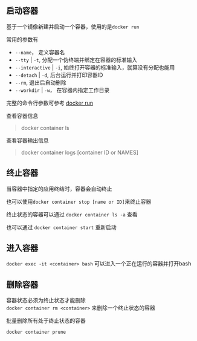 
## 启动容器
基于一个镜像新建并启动一个容器，使用的是`docker run`  

常用的参数有
- `--name`， 定义容器名
- `--tty` | `-t`, 分配一个伪终端并绑定在容器的标准输入
- `--interactive` | `-i`, 始终打开容器的标准输入，就算没有分配也能用
- `--detach` | `-d`, 后台运行并打印容器ID
- `--rm`, 退出后自动删除
- `--workdir` | `-w`， 在容器内指定工作目录

完整的命令行参数可参考 [docker run](https://docs.docker.com/edge/engine/reference/commandline/run/)  

查看容器信息

>docker container ls

查看容器输出信息

> docker container logs [container ID or NAMES]

## 终止容器
当容器中指定的应用终结时，容器会自动终止  

也可以使用`docker container stop [name or ID]`来终止容器

终止状态的容器可以通过 `docker container ls -a` 查看

也可以通过 `docker container start` 重新启动

## 进入容器
`docker exec -it <container> bash` 可以进入一个正在运行的容器并打开bash  

## 删除容器
容器状态必须为终止状态才能删除  
`docker container rm <container>` 来删除一个终止状态的容器  

批量删除所有处于终止状态的容器  

    docker container prune




